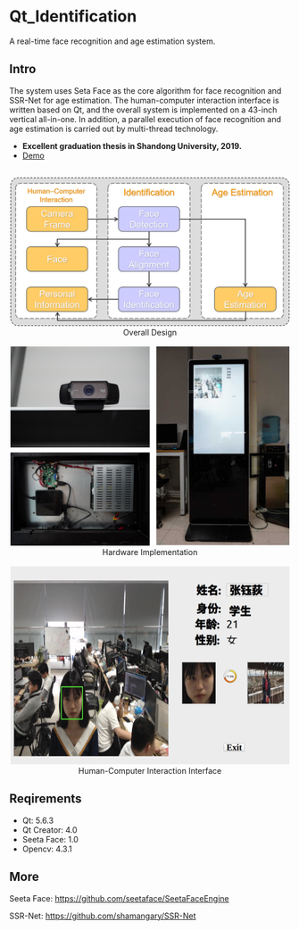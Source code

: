 # Qt_Identification

A real-time face recognition and age estimation system. 

## Intro

The system uses Seta Face as the core algorithm for face recognition and SSR-Net for age estimation.
The human-computer interaction interface is written based on Qt, and the overall system is implemented on a 43-inch vertical all-in-one. In addition, a parallel execution of face recognition and age estimation is carried out by multi-thread technology.

* **Excellent graduation thesis in Shandong University, 2019.**
* [Demo](https://youtu.be/NF3fH1ATLVY)

<div align=center>
  <br>
  <img src="https://github.com/ReedZyd/Qt_Identification/blob/main/imgs/overall.png" width = 500px>
  <br>
  Overall Design
</div>

<div align=center>
  <br>
  <img src="https://github.com/ReedZyd/Qt_Identification/blob/main/imgs/all.png" width = 500px>
  <br>
  Hardware Implementation
</div>

<div align=center>
  <br>
  <img src="https://github.com/ReedZyd/Qt_Identification/blob/main/imgs/interface.png" width = 500px>
  <br>
  Human-Computer Interaction Interface
</div>

## Reqirements
* Qt: 5.6.3
* Qt Creator: 4.0
* Seeta Face: 1.0
* Opencv: 4.3.1

## More

Seeta Face: https://github.com/seetaface/SeetaFaceEngine

SSR-Net: https://github.com/shamangary/SSR-Net


